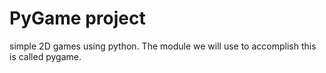 # PyGame project

simple 2D games using python. The module we will use to accomplish this is called pygame.
